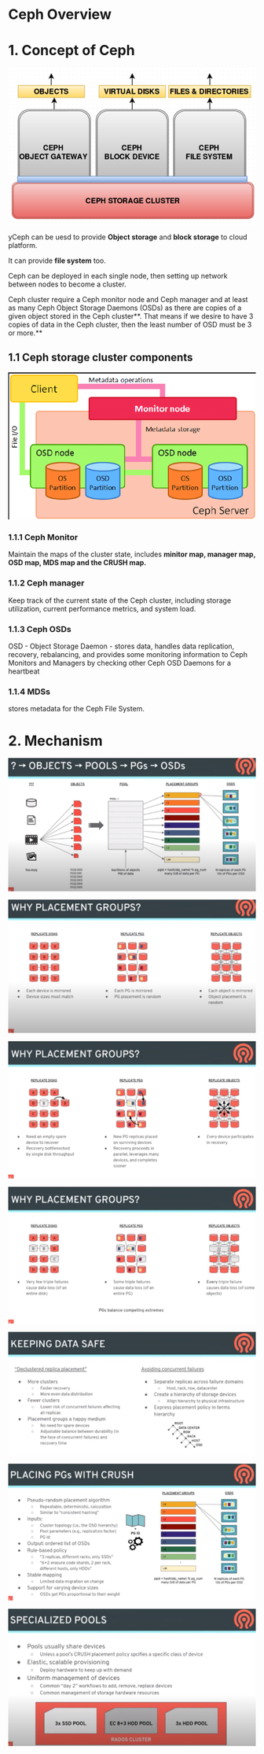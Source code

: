# Ceph Overview

# 1. Concept of Ceph

![Untitled](Ceph%20Overview%2048e61de769394810a6d3d23c38594b77/Untitled.png)

yCeph can be uesd to provide **Object storage** and **block storage** to cloud platform. 

It can provide **file system** too.

 Ceph can be deployed in each single node, then setting up network between nodes to become a cluster. 

Ceph cluster require a Ceph monitor node and Ceph manager and at least as many Ceph Object Storage Daemons (OSDs) as there are copies of a given object stored in the Ceph cluster**. That means if we desire to have 3 copies of data in the Ceph cluster, then the least number of OSD must be 3 or more.**

## 1.1 Ceph storage cluster components

![Untitled](Ceph%20Overview%2048e61de769394810a6d3d23c38594b77/Untitled%201.png)

### 1.1.1 Ceph Monitor

Maintain the maps of the cluster state, includes **minitor map, manager map, OSD map, MDS map and the CRUSH map.**

### 1.1.2 Ceph manager

Keep track of the current state of the Ceph cluster,  including storage utilization, current performance metrics, and system load.

### 1.1.3 Ceph OSDs

OSD - Object Storage Daemon - stores data, handles data replication, recovery, rebalancing, and provides some monitoring information to Ceph Monitors and Managers by checking other Ceph OSD Daemons for a heartbeat

### 1.1.4 MDSs

stores metadata for the Ceph File System.

# 2. Mechanism

![Untitled](Ceph%20Overview%2048e61de769394810a6d3d23c38594b77/Untitled%202.png)

![Untitled](Ceph%20Overview%2048e61de769394810a6d3d23c38594b77/Untitled%203.png)

![Untitled](Ceph%20Overview%2048e61de769394810a6d3d23c38594b77/Untitled%204.png)

![Untitled](Ceph%20Overview%2048e61de769394810a6d3d23c38594b77/Untitled%205.png)

![Untitled](Ceph%20Overview%2048e61de769394810a6d3d23c38594b77/Untitled%206.png)

![Untitled](Ceph%20Overview%2048e61de769394810a6d3d23c38594b77/Untitled%207.png)

![Untitled](Ceph%20Overview%2048e61de769394810a6d3d23c38594b77/Untitled%208.png)